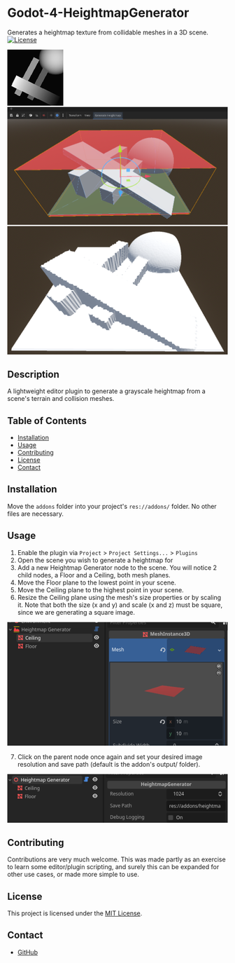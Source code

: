 # Godot-4-HeightmapGenerator
Generates a heightmap texture from collidable meshes in a 3D scene. 
[![License](https://img.shields.io/badge/license-MIT-blue.svg)](LICENSE)

![Generated heightmap](images/heightmap.png)
![Properly positioned planes](images/planes.png)
![Heightmap used on terrain surface](images/used_heightmap.png)


## Description

A lightweight editor plugin to generate a grayscale heightmap from a scene's
terrain and collision meshes.

## Table of Contents

- [Installation](#installation)
- [Usage](#usage)
- [Contributing](#contributing)
- [License](#license)
- [Contact](#contact)

## Installation

Move the `addons` folder into your project's `res://addons/` folder. No other
files are necessary.

## Usage

1. Enable the plugin via `Project` > `Project Settings...` > `Plugins`
2. Open the scene you wish to generate a heightmap for
3. Add a new Heightmap Generator node to the scene. You will notice 2 child
nodes, a Floor and a Ceiling, both mesh planes.
4. Move the Floor plane to the lowest point in your scene.
5. Move the Ceiling plane to the highest point in your scene.
6. Resize the Ceiling plane using the mesh's size properties or by scaling it.
Note that both the size (x and y) and scale (x and z) must be square, since
we are generating a square image.

![Resizing the Ceiling plane](images/resizing.png)

7. Click on the parent node once again and set your desired image resolution
and save path (default is the addon's output/ folder).

![Generating the heightmap](images/exporting.png)


## Contributing

Contributions are very much welcome. This was made partly as an exercise to
learn some editor/plugin scripting, and surely this can be expanded for other
use cases, or made more simple to use.

## License

This project is licensed under the [MIT License](LICENSE).

## Contact

- [GitHub](https://github.com/DavidDurston)